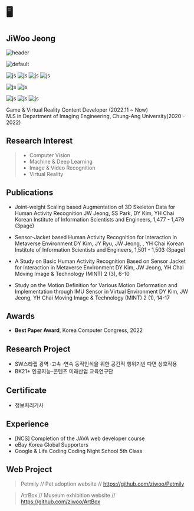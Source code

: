 # 🖥️

##  JiWoo Jeong

![header](https://capsule-render.vercel.app/api?type=slice&color=auto&height=180&section=header&text=Hello&desc=I'm%20Ziwoo&fontSize=60&rotate=14&fontAlignY=25&fontAlign=75&descAlignY=43&descAlign=80&&animation=twinkling)

![default](https://user-images.githubusercontent.com/45416751/49363568-56fbe700-f725-11e8-99cc-9672d27333ad.jpg)

![js](https://img.shields.io/badge/C%23-239120?style=for-the-badge&logo=c-sharp&logoColor=white)
![js](https://img.shields.io/badge/Java-ED8B00?style=for-the-badge&logo=openjdk&logoColor=white)
![js](https://img.shields.io/badge/Python-3776AB?style=for-the-badge&logo=python&logoColor=white)
![js](https://img.shields.io/badge/TensorFlow-FF6F00?style=for-the-badge&logo=tensorflow&logoColor=white)

![js](https://img.shields.io/badge/Unity-100000?style=for-the-badge&logo=unity&logoColor=white)
![js](https://img.shields.io/badge/unrealengine-%23313131.svg?style=for-the-badge&logo=unrealengine&logoColor=white)

![js](https://img.shields.io/badge/Spring-6DB33F?style=for-the-badge&logo=spring&logoColor=white)
![js](https://img.shields.io/badge/Eclipse-2C2255?style=for-the-badge&logo=eclipse&logoColor=white)
![js](https://img.shields.io/badge/Colab-F9AB00?style=for-the-badge&logo=googlecolab&color=525252)

Game & Virtual Reality Content Developer (2022.11 ~ Now)    
M.S in Department of Imaging Engineering, Chung-Ang University(2020 - 2022)

## Research Interest

> - Computer Vision
> - Machine & Deep Learning
> - Image & Video Recognition
> - Virtual Reality

## Publications

* Joint-weight Scaling based Augmentation of 3D Skeleton Data for Human Activity Recognition
JW Jeong, SS Park, DY Kim, YH Chai
Korean Institute of Information Scientists and Engineers, 1,477 - 1,479 (3page)

* Sensor-Jacket based Human Activity Recognition for Interaction in Metaverse Environment
DY Kim, JY Ryu, JW Jeong, , YH Chai
Korean Institute of Information Scientists and Engineers, 1,501 - 1,503 (3page)

* A Study on Basic Human Activity Recognition Based on Sensor Jacket for Interaction in Metaverse Environment
DY Kim, JW Jeong, YH Chai
Moving Image & Technology (MINT) 2 (3), 6-10

* Study on the Motion Definition for Various Motion Deformation and Implementation through IMU Sensor in Virtual Environment
DY Kim, JW Jeong, YH Chai
Moving Image & Technology (MINT) 2 (1), 14-17

## Awards

* **Best Paper Award**, Korea Computer Congress, 2022

  
## Research Project

* SW스타랩 광역 ·고속 ·연속 동작인식을 위한 공간적 행위기반 다면 상호작용
* BK21+ 인공지능-콘텐츠 미래산업 교육연구단


## Certificate

* 정보처리기사


## Experience

* [NCS] Completion of the JAVA web developer course
* eBay Korea Global Supporters
* Google & Life Coding Coding Night School 5th Class

## Web Project

> Petmily // Pet adoption website // https://github.com/ziwoo/Petmily

> AtrBox // Museum exhibition website // https://github.com/ziwoo/ArtBox
  
    
<!--
**Ziwoo/Ziwoo** is a ✨ _special_ ✨ repository because its `README.md` (this file) appears on your GitHub profile.

Here are some ideas to get you started:

- 🔭 I’m currently working on ...
- 🌱 I’m currently learning ...
- 👯 I’m looking to collaborate on ...
- 🤔 I’m looking for help with ...
- 💬 Ask me about ...
- 📫 How to reach me: ...
- 😄 Pronouns: ...
- ⚡ Fun fact: ...
-->

